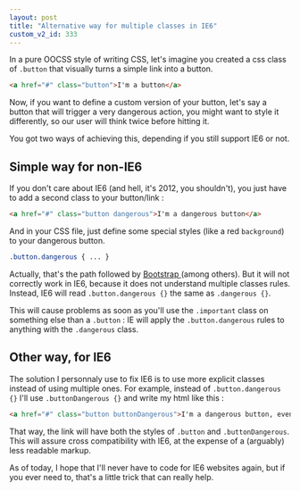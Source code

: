 ```yaml
---
layout: post
title: "Alternative way for multiple classes in IE6"
custom_v2_id: 333
---
```


In a pure OOCSS style of writing CSS, let's imagine you created a css class of
`.button` that visually turns a simple link into a button.

```html
<a href="#" class="button">I'm a button</a>
```

Now, if you want to define a custom version of your button, let's say a button
that will trigger a very dangerous action, you might want to style it
differently, so our user will think twice before hitting it.

You got two ways of achieving this, depending if you still support IE6 or not.

## Simple way for non-IE6

If you don't care about IE6 (and hell, it's 2012, you shouldn't), you just
have to add a second class to your button/link :

```html
<a href="#" class="button dangerous">I'm a dangerous button</a>
```

And in your CSS file, just define some special styles (like a red
`background`) to your dangerous button.

```css
.button.dangerous { ... }
```

Actually, that's the path followed by [Bootstrap
](http://twitter.github.com/bootstrap/)(among others). But it will not
correctly work in IE6, because it does not understand multiple classes rules.
Instead, IE6 will read `.button.dangerous {}` the same as `.dangerous {}`.

This will cause problems as soon as you'll use the `.important` class on
something else than a `.button` : IE will apply the `.button.dangerous` rules
to anything with the `.dangerous` class.

## Other way, for IE6

The solution I personnaly use to fix IE6 is to use more explicit classes
instead of using multiple ones. For example, instead of `.button.dangerous {}`
I'll use `.buttonDangerous {}` and write my html like this :

```html
<a href="#" class="button buttonDangerous">I'm a dangerous button, even on IE6</a>
```

That way, the link will have both the styles of `.button` and
`.buttonDangerous`. This will assure cross compatibility with IE6, at the
expense of a (arguably) less readable markup.

As of today, I hope that I'll never have to code for IE6 websites again, but
if you ever need to, that's a little trick that can really help.

